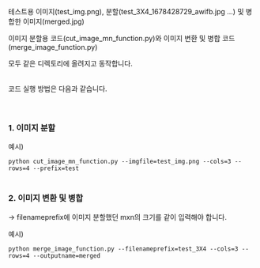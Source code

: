 테스트용 이미지(test_img.png), 분할(test_3X4_1678428729_awifb.jpg ...) 및 병합한 이미지(merged.jpg)</br> 

이미지 분할용 코드(cut_image_mn_function.py)와 이미지 변환 및 병합 코드(merge_image_function.py)</br> 

모두 같은 디렉토리에 올려지고 동작합니다.</br></br>


코드 실행 방법은 다음과 같습니다.</br></br></br>



### 1. 이미지 분할
예시)

```python cut_image_mn_function.py --imgfile=test_img.png --cols=3 --rows=4 --prefix=test```</br></br>




### 2. 이미지 변환 및 병합
-> filenameprefix에 이미지 분할했던 mxn의 크기를 같이 입력해야 합니다.

예시)

```python merge_image_function.py --filenameprefix=test_3X4 --cols=3 --rows=4 --outputname=merged```
